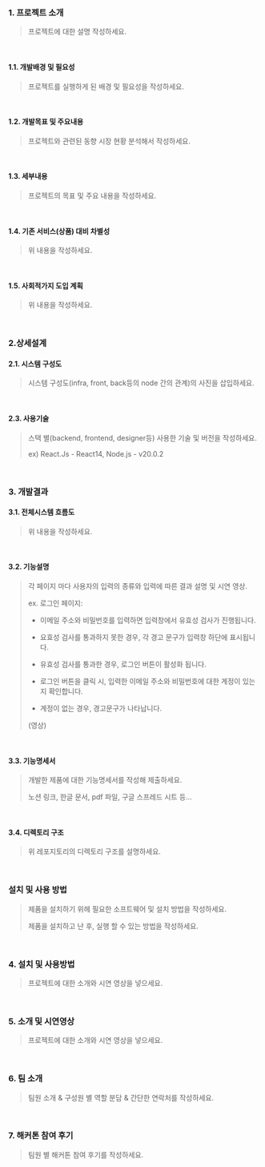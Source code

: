 ### 1. 프로젝트 소개
> 프로젝트에 대한 설명 작성하세요.
<br/>

#### 1.1. 개발배경 및 필요성
> 프로젝트를 실행하게 된 배경 및 필요성을 작성하세요.
<br/>

#### 1.2. 개발목표 및 주요내용
> 프로젝트와 관련된 동향 시장 현황 분석해서 작성하세요.
<br/>

#### 1.3. 세부내용
> 프로젝트의 목표 및 주요 내용을 작성하세요.
<br/>

#### 1.4. 기존 서비스(상품) 대비 차별성
> 위 내용을 작성하세요.
<br/>

#### 1.5. 사회적가지 도입 계획
> 위 내용을 작성하세요.
<br/>


### 2.상세설계

#### 2.1. 시스템 구성도
> 시스템 구성도(infra, front, back등의 node 간의 관계)의 사진을 삽입하세요.
<br/>

#### 2.3. 사용기술
> 스택 별(backend, frontend, designer등) 사용한 기술 및 버전을 작성하세요.
> 
> ex) React.Js - React14, Node.js - v20.0.2
<br/>


### 3. 개발결과
#### 3.1. 전체시스템 흐름도
> 위 내용을 작성하세요.
<br/>

#### 3.2. 기능설명
> 각 페이지 마다 사용자의 입력의 종류와 입력에 따른 결과 설명 및 시연 영상.
> 
> ex. 로그인 페이지:
> 
> - 이메일 주소와 비밀번호를 입력하면 입력창에서 유효성 검사가 진행됩니다.
> 
> - 요효성 검사를 통과하지 못한 경우, 각 경고 문구가 입력창 하단에 표시됩니다.
>   
> - 유효성 검사를 통과한 경우, 로그인 버튼이 활성화 됩니다.
>   
> - 로그인 버튼을 클릭 시, 입력한 이메일 주소와 비밀번호에 대한 계정이 있는지 확인합니다.
>   
> - 계정이 없는 경우, 경고문구가 나타납니다.
>
> (영상)
<br/>

#### 3.3. 기능명세서
> 개발한 제품에 대한 기능명세서를 작성해 제출하세요.
> 
> 노션 링크, 한글 문서, pdf 파일, 구글 스프레드 시트 등...
<br/>

#### 3.4. 디렉토리 구조
> 위 레포지토리의 디렉토리 구조를 설명하세요.
<br/>


### 설치 및 사용 방법
> 제품을 설치하기 위헤 필요한 소프트웨어 및 설치 방법을 작성하세요.
>
> 제품을 설치하고 난 후, 실행 할 수 있는 방법을 작성하세요.
<br/>


### 4. 설치 및 사용방법
> 프로젝트에 대한 소개와 시연 영상을 넣으세요.
<br/>

### 5. 소개 및 시연영상
> 프로젝트에 대한 소개와 시연 영상을 넣으세요.
<br/>

### 6. 팀 소개
> 팀원 소개 & 구성원 별 역할 분담 & 간단한 연락처를 작성하세요.
<br/>


### 7. 해커톤 참여 후기
> 팀원 별 해커톤 참여 후기를 작성하세요.
<br/>
